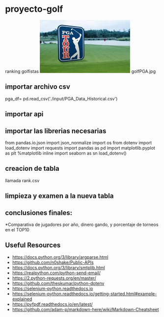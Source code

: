 # proyecto-golf
ranking golfistas
![golfPGA](golfPGA.jpeg) 
golfPGA.jpg
## importar archivo csv
pga_df= pd.read_csv('./input/PGA_Data_Historical.csv')
## importar api

## importar las librerias necesarias
from pandas.io.json import json_normalize
import os
from dotenv import load_dotenv
import requests
import pandas as pd
import matplotlib.pyplot as plt
%matplotlib inline
import seaborn as sn
load_dotenv()


## creacion de tabla 
llamada rank.csv

## limpieza y examen a la nueva tabla

## conclusiones finales:
*Comparativa de jugadores por año, dinero gando, y porcentaje de torneos en el TOP10
    
## Useful Resources

- https://docs.python.org/3/library/argparse.html
- https://github.com/n0shake/Public-APIs
- https://docs.python.org/3/library/smtplib.html
- https://realpython.com/python-send-email/
- https://2.python-requests.org/en/master/
- https://github.com/theskumar/python-dotenv
- https://selenium-python.readthedocs.io
- https://selenium-python.readthedocs.io/getting-started.html#example-explained
- https://pyfpdf.readthedocs.io/en/latest/
- https://github.com/adam-p/markdown-here/wiki/Markdown-Cheatsheet
